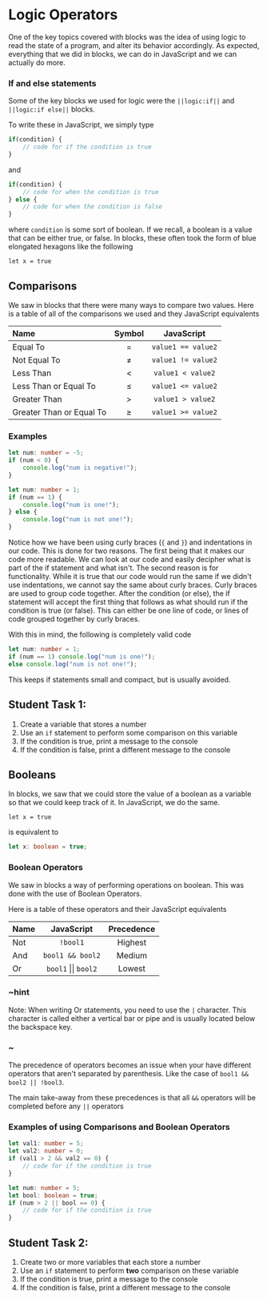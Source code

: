 # Logic Operators

One of the key topics covered with blocks was the idea of using logic to read the state of a program, and alter its behavior accordingly. As expected, everything that we did in blocks, we can do in JavaScript and we can actually do more.

### If and else statements 

Some of the key blocks we used for logic were the ``||logic:if||`` and ``||logic:if else||`` blocks.

To write these in JavaScript, we simply type

```typescript
if(condition) {
	// code for if the condition is true
}
```

and

```typescript
if(condition) {
	// code for when the condition is true
} else {
	// code for when the condition is false
}
``` 
where `condition` is some sort of boolean. If we recall, a boolean is a value that can be either true, or false. In blocks, these often took the form of blue elongated hexagons like the following

```block
let x = true
```


## Comparisons

We saw in blocks that there were many ways to compare two values. Here is a table of all of the comparisons we used and they JavaScript equivalents

|Name 						|Symbol |JavaScript 		|
|:---						|:---:	|:---:				|
|Equal To 					|=		|`value1 == value2`	|
|Not Equal To 				|&ne;	|`value1 != value2`	|
|Less Than 					|<		|`value1 < value2`	|
|Less Than or Equal To		|&le;	|`value1 <= value2`	|
|Greater Than 				|>		|`value1 > value2`	|
|Greater Than or Equal To	|&ge;	|`value1 >= value2`	|  

### Examples

```typescript
let num: number = -5;
if (num < 0) {
    console.log("num is negative!");
} 
```

```typescript
let num: number = 1;
if (num == 1) {
    console.log("num is one!");
} else {
    console.log("num is not one!");
}
```

Notice how we have been using curly braces (`{` and `}`) and indentations in our code. This is done for two reasons. The first being that it makes our code more readable. We can look at our code and easily decipher what is part of the if statement and what isn't. The second reason is for functionality. While it is true that our code would run the same if we didn't use indentations, we cannot say the same about curly braces. Curly braces are used to group code together. After the condition (or else), the if statement will accept the first thing that follows as what should run if the condition is true (or false). This can either be one line of code, or lines of code grouped together by curly braces. 

With this in mind, the following is completely valid code

```typescript
let num: number = 1;
if (num == 1) console.log("num is one!");
else console.log("num is not one!");
```

This keeps if statements small and compact, but is usually avoided.

## Student Task 1:

1. Create a variable that stores a number
2. Use an `if` statement to perform some comparison on this variable
3. If the condition is true, print a message to the console
4. If the condition is false, print a different message to the console

## Booleans

In blocks, we saw that we could store the value of a boolean as a variable so that we could keep track of it. In JavaScript, we do the same.

```block
let x = true
```

is equivalent to 

```typescript
let x: boolean = true;
```

### Boolean Operators

We saw in blocks a way of performing operations on boolean. This was done with the use of Boolean Operators. 

Here is a table of these operators and their JavaScript equivalents

|Name 	|JavaScript 					|Precedence |
|:---	|:---:							|:---:		|
|Not 	|`!bool1`						|Highest	|
|And	|`bool1 && bool2`				|Medium		|
|Or 	|`bool1` &vert;&vert; `bool2` 	|Lowest		|

### ~hint

Note: When writing Or statements, you need to use the `|` character. This character is called either a vertical bar or pipe and is usually located below the backspace key.

### ~

The precedence of operators becomes an issue when your have different operators that aren't separated by parenthesis. Like the case of `bool1 && bool2 || !bool3`. 

The main take-away from these precedences is that all `&&` operators will be completed before any `||` operators

### Examples of using Comparisons and Boolean Operators

```typescript
let val1: number = 5;
let val2: number = 0;
if (val1 > 2 && val2 == 0) {
	// code for if the condition is true
}
```

```typescript
let num: number = 5;
let bool: boolean = true;
if (num > 2 || bool == 0) {
	// code for if the condition is true
}
```


## Student Task 2:

1. Create two or more variables that each store a number
2. Use an `if` statement to perform **two** comparison on these variable
3. If the condition is true, print a message to the console
4. If the condition is false, print a different message to the console
